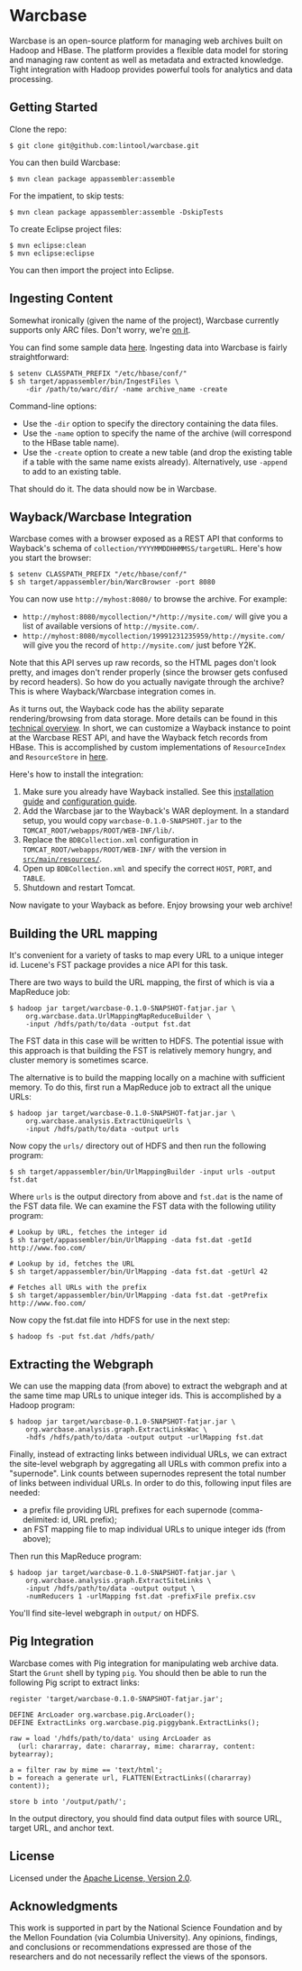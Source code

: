Warcbase
========

Warcbase is an open-source platform for managing web archives built on Hadoop and HBase. The platform provides a flexible data model for storing and managing raw content as well as metadata and extracted knowledge. Tight integration with Hadoop provides powerful tools for analytics and data processing.


Getting Started
---------------

Clone the repo:

```
$ git clone git@github.com:lintool/warcbase.git
```

You can then build Warcbase:

```
$ mvn clean package appassembler:assemble
```

For the impatient, to skip tests:

```
$ mvn clean package appassembler:assemble -DskipTests
```

To create Eclipse project files:

```
$ mvn eclipse:clean
$ mvn eclipse:eclipse
```

You can then import the project into Eclipse.


Ingesting Content
-----------------

Somewhat ironically (given the name of the project), Warcbase currently supports only ARC files. Don't worry, we're [on it](https://github.com/lintool/warcbase/issues/64).

You can find some sample data [here](https://archive.org/details/ExampleArcAndWarcFiles). Ingesting data into Warcbase is fairly straightforward:

```
$ setenv CLASSPATH_PREFIX "/etc/hbase/conf/"
$ sh target/appassembler/bin/IngestFiles \
    -dir /path/to/warc/dir/ -name archive_name -create
```

Command-line options:

+ Use the `-dir` option to specify the directory containing the data files.
+ Use the `-name` option to specify the name of the archive (will correspond to the HBase table name).
+ Use the `-create` option to create a new table (and drop the existing table if a table with the same name exists already). Alternatively, use `-append` to add to an existing table.

That should do it. The data should now be in Warcbase.


Wayback/Warcbase Integration
----------------------------

Warcbase comes with a browser exposed as a REST API that conforms to Wayback's schema of `collection/YYYYMMDDHHMMSS/targetURL`. Here's how you start the browser:

```
$ setenv CLASSPATH_PREFIX "/etc/hbase/conf/"
$ sh target/appassembler/bin/WarcBrowser -port 8080
```

You can now use `http://myhost:8080/` to browse the archive. For example:

+ `http://myhost:8080/mycollection/*/http://mysite.com/` will give you a list of available versions of `http://mysite.com/`.
+ `http://myhost:8080/mycollection/19991231235959/http://mysite.com/` will give you the record of `http://mysite.com/` just before Y2K.

Note that this API serves up raw records, so the HTML pages don't look pretty, and images don't render properly (since the browser gets confused by record headers). So how do you actually navigate through the archive? This is where Wayback/Warcbase integration comes in.

As it turns out, the Wayback code has the ability separate rendering/browsing from data storage. More details can be found in this [technical overview](https://github.com/iipc/openwayback/wiki/Technical-overview). In short, we can customize a Wayback instance to point at the Warcbase REST API, and have the Wayback fetch records from HBase. This is accomplished by custom implementations of `ResourceIndex` and `ResourceStore` in [here](https://github.com/lintool/warcbase/tree/master/src/main/java/org/warcbase/wayback).

Here's how to install the integration:

1. Make sure you already have Wayback installed. See this [installation guide](https://github.com/iipc/openwayback/wiki/How-to-install) and [configuration guide](https://github.com/iipc/openwayback/wiki/How-to-configure).
2. Add the Warcbase jar to the Wayback's WAR deployment. In a standard setup, you would copy `warcbase-0.1.0-SNAPSHOT.jar` to the `TOMCAT_ROOT/webapps/ROOT/WEB-INF/lib/`.
3. Replace the `BDBCollection.xml` configuration in `TOMCAT_ROOT/webapps/ROOT/WEB-INF/` with the version in [`src/main/resources/`](https://github.com/lintool/warcbase/tree/master/src/main/resources).
4. Open up `BDBCollection.xml` and specify the correct `HOST`, `PORT`, and `TABLE`.
5. Shutdown and restart Tomcat.

Now navigate to your Wayback as before. Enjoy browsing your web archive!


Building the URL mapping
------------------------

It's convenient for a variety of tasks to map every URL to a unique integer id. Lucene's FST package provides a nice API for this task.

There are two ways to build the URL mapping, the first of which is via a MapReduce job:

```
$ hadoop jar target/warcbase-0.1.0-SNAPSHOT-fatjar.jar \
    org.warcbase.data.UrlMappingMapReduceBuilder \
    -input /hdfs/path/to/data -output fst.dat
```

The FST data in this case will be written to HDFS. The potential issue with this approach is that building the FST is relatively memory hungry, and cluster memory is sometimes scarce.

The alternative is to build the mapping locally on a machine with sufficient memory. To do this, first run a MapReduce job to extract all the unique URLs:

```
$ hadoop jar target/warcbase-0.1.0-SNAPSHOT-fatjar.jar \
    org.warcbase.analysis.ExtractUniqueUrls \
    -input /hdfs/path/to/data -output urls
```

Now copy the `urls/` directory out of HDFS and then run the following program:

```
$ sh target/appassembler/bin/UrlMappingBuilder -input urls -output fst.dat
```

Where `urls` is the output directory from above and `fst.dat` is the name of the FST data file. We can examine the FST data with the following utility program:

```
# Lookup by URL, fetches the integer id
$ sh target/appassembler/bin/UrlMapping -data fst.dat -getId http://www.foo.com/

# Lookup by id, fetches the URL
$ sh target/appassembler/bin/UrlMapping -data fst.dat -getUrl 42

# Fetches all URLs with the prefix
$ sh target/appassembler/bin/UrlMapping -data fst.dat -getPrefix http://www.foo.com/
```

Now copy the fst.dat file into HDFS for use in the next step:

```
$ hadoop fs -put fst.dat /hdfs/path/
```

Extracting the Webgraph
-----------------------

We can use the mapping data (from above) to extract the webgraph and at the same time map URLs to unique integer ids. This is accomplished by a Hadoop program:

```
$ hadoop jar target/warcbase-0.1.0-SNAPSHOT-fatjar.jar \
    org.warcbase.analysis.graph.ExtractLinksWac \
    -hdfs /hdfs/path/to/data -output output -urlMapping fst.dat
```

Finally, instead of extracting links between individual URLs, we can extract the site-level webgraph by aggregating all URLs with common prefix into a "supernode". Link counts between supernodes represent the total number of links between individual URLs. In order to do this, following input files are needed:

+ a prefix file providing URL prefixes for each supernode (comma-delimited: id, URL prefix);
+ an FST mapping file to map individual URLs to unique integer ids (from above);

Then run this MapReduce program:

```
$ hadoop jar target/warcbase-0.1.0-SNAPSHOT-fatjar.jar \
    org.warcbase.analysis.graph.ExtractSiteLinks \
    -input /hdfs/path/to/data -output output \
    -numReducers 1 -urlMapping fst.dat -prefixFile prefix.csv
```

You'll find site-level webgraph in `output/` on HDFS.


Pig Integration
---------------

Warcbase comes with Pig integration for manipulating web archive data. Start the `Grunt` shell by typing `pig`. You should then be able to run the following Pig script to extract links:

```
register 'target/warcbase-0.1.0-SNAPSHOT-fatjar.jar';

DEFINE ArcLoader org.warcbase.pig.ArcLoader();
DEFINE ExtractLinks org.warcbase.pig.piggybank.ExtractLinks();

raw = load '/hdfs/path/to/data' using ArcLoader as
  (url: chararray, date: chararray, mime: chararray, content: bytearray);

a = filter raw by mime == 'text/html';
b = foreach a generate url, FLATTEN(ExtractLinks((chararray) content));

store b into '/output/path/';
```

In the output directory, you should find data output files with source URL, target URL, and anchor text.


License
-------

Licensed under the [Apache License, Version 2.0](http://www.apache.org/licenses/LICENSE-2.0).


Acknowledgments
---------------

This work is supported in part by the National Science Foundation and by the Mellon Foundation (via Columbia University). Any opinions, findings, and conclusions or recommendations expressed are those of the researchers and do not necessarily reflect the views of the sponsors.
